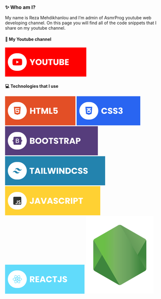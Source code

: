 ### ✨ Who am I?
My name is Reza Mehdikhanlou and I’m admin of AsmrProg youtube web developing channel. On this page you will find all of the code snippets that I share on my youtube channel.

#### 🔗 My Youtube channel
[![YouTube](./youtube.svg)](https://www.youtube.com/channel/UCHaTfEKNEsaq4t_BtXkBkdw)

#### 💻 Technologies that I use
![HTML5](./html.svg) ![CSS3](./css.svg) ![Bootstrap](./bootstrap.svg) ![TailwindCSS](./tailwind.svg) ![JavaScript](./javascript.svg) ![React](./react.svg) ![NODE JS](./logo-hexagon-card.png)
